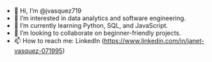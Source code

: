 - 👋 Hi, I’m @jvasquez719
- 👀 I’m interested in data analytics and software engineering.
- 🌱 I’m currently learning Python, SQL, and JavaScript.
- 💞️ I’m looking to collaborate on beginner-friendly projects.
- 📫 How to reach me: LinkedIn (https://www.linkedin.com/in/janet-vasquez-071995)
<!---
jvasquez719/jvasquez719 is a ✨ special ✨ repository because its `README.md` (this file) appears on your GitHub profile.
You can click the Preview link to take a look at your changes.
--->
